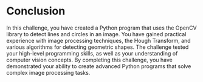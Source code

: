 # Conclusion

In this challenge, you have created a Python program that uses the OpenCV library to detect lines and circles in an image. You have gained practical experience with image processing techniques, the Hough Transform, and various algorithms for detecting geometric shapes. The challenge tested your high-level programming skills, as well as your understanding of computer vision concepts. By completing this challenge, you have demonstrated your ability to create advanced Python programs that solve complex image processing tasks.

